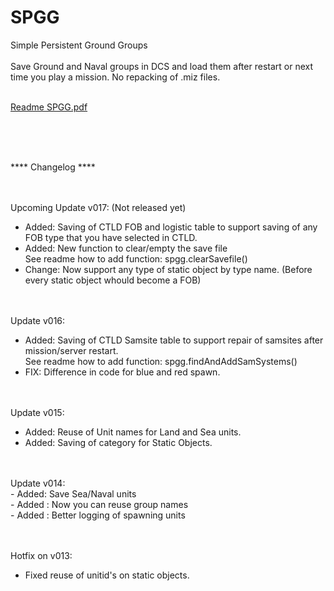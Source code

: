 # SPGG
Simple Persistent Ground Groups
<br>
<br>
Save Ground and Naval groups in DCS and load them after restart or next time you play a mission. No repacking of .miz files.
<br>
<br>


[Readme SPGG.pdf](https://github.com/AGluttonForPunishment/SPGG/files/9994480/Readme.SPGG.pdf)



<br>
<br>
<br>

**** Changelog ****

<br>
<br>
Upcoming Update v017: (Not released yet)<br>

- Added: Saving of CTLD FOB and logistic table to support saving of any FOB type that you have selected in CTLD. <br>
- Added: New function to clear/empty the save file<br>
See readme how to add function: spgg.clearSavefile()
- Change: Now support any type of static object by type name. (Before every static object whould become a FOB)



<br>
<br>
Update v016:<br>

- Added: Saving of CTLD Samsite table to support repair of samsites after mission/server restart. <br>
See readme how to add function: spgg.findAndAddSamSystems()
- FIX: Difference in code for blue and red spawn.



<br>
<br>
Update v015:<br>

- Added: Reuse of Unit names for Land and Sea units.
- Added: Saving of category for Static Objects.


<br>
<br>
Update v014:<br>
- Added: Save Sea/Naval units<br>
- Added : Now you can reuse group names<br>
- Added : Better logging of spawning units<br>

<br>
<br>

Hotfix on v013:
- Fixed reuse of unitid's on static objects.

<br>
